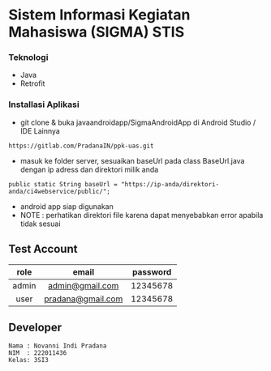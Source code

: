 # Sistem Informasi Kegiatan Mahasiswa (SIGMA) STIS

### Teknologi

* Java
* Retrofit

### Installasi Aplikasi

* git clone & buka javaandroidapp/SigmaAndroidApp di Android Studio / IDE Lainnya
```
https://gitlab.com/PradanaIN/ppk-uas.git
```

* masuk ke folder server, sesuaikan baseUrl pada class BaseUrl.java dengan ip adress dan direktori milik anda
```
public static String baseUrl = "https://ip-anda/direktori-anda/ci4webservice/public/";
```
* android app siap digunakan
* NOTE : perhatikan direktori file karena dapat menyebabkan error apabila tidak sesuai

## Test Account
| role  | email  | password |
| :------------: |:---------------:| :-----:|
| admin      | admin@gmail.com | 12345678 |
| user      | pradana@gmail.com     |   12345678 |

## Developer
```
Nama : Novanni Indi Pradana
NIM  : 222011436
Kelas: 3SI3
```
